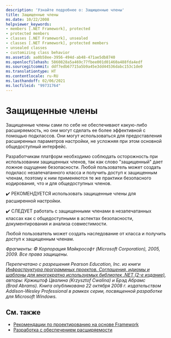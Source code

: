 ```yaml
---
description: 'Узнайте подробнее о: Защищенные члены'
title: Защищенные члены
ms.date: 10/22/2008
helpviewer_keywords:
- members [.NET Framework], protected
- protected members
- classes [.NET Framework], unsealed
- classes [.NET Framework], protected members
- unsealed classes
- customizing class behavior
ms.assetid: aa0b58ee-3956-494d-ab48-471ae5db8740
ms.openlocfilehash: 5860828a5a469c77fbee001d01460a488fda4edf
ms.sourcegitcommit: ddf7edb67715a5b9a45e3dd44536dabc153c1de0
ms.translationtype: HT
ms.contentlocale: ru-RU
ms.lasthandoff: 02/06/2021
ms.locfileid: "99731764"
---
```

# <a name="protected-members"></a>Защищенные члены

Защищенные члены сами по себе не обеспечивают какую-либо расширяемость, но они могут сделать ее более эффективной с помощью подклассов. Они могут использоваться для предоставления расширенных параметров настройки, не усложняя при этом основной общедоступный интерфейс.

 Разработчикам платформ необходимо соблюдать осторожность при использовании защищенных членов, так как слово "защищенный" дает ложное ощущение безопасности. Любой пользователь может создать подкласс незапечатанного класса и получить доступ к защищенным членам, поэтому к ним применяются те же практики безопасного кодирования, что и для общедоступных членов.

 ✔️ РЕКОМЕНДУЕТСЯ использовать защищенные члены для расширенной настройки.

 ✔️ СЛЕДУЕТ работать с защищенными членами в незапечатанных классах как с общедоступными в аспектах безопасности, документирования и анализа совместимости.

 Любой пользователь может создать наследование от класса и получить доступ к защищенным членам.

 *Фрагменты: © Корпорация Майкрософт (Microsoft Corporation), 2005, 2009. Все права защищены.*

 *Перепечатано с разрешения Pearson Education, Inc. из книги [Инфраструктура программных проектов. Соглашения, идиомы и шаблоны для многократно используемых библиотек .NET (2-е издание)](https://www.informit.com/store/framework-design-guidelines-conventions-idioms-and-9780321545619), авторы: Кржиштоф Цвалина (Krzysztof Cwalina) и Брэд Абрамс (Brad Abrams). Книга опубликована 22 октября 2008 г. издательством Addison-Wesley Professional в рамках серии, посвященной разработке для Microsoft Windows.*

## <a name="see-also"></a>См. также

- [Рекомендации по проектированию на основе Framework](index.md)
- [Разработка с обеспечением расширяемости](designing-for-extensibility.md)
